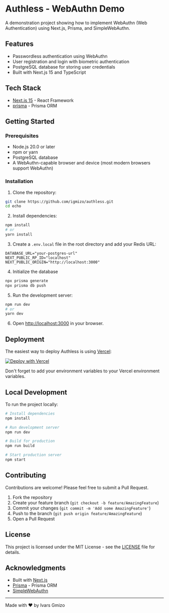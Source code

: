 # Authless - WebAuthn Demo

A demonstration project showing how to implement WebAuthn (Web Authentication) using Next.js, Prisma, and SimpleWebAuthn.

## Features

- Passwordless authentication using WebAuthn
- User registration and login with biometric authentication
- PostgreSQL database for storing user credentials
- Built with Next.js 15 and TypeScript

## Tech Stack

- [Next.js 15](https://nextjs.org/) - React Framework
- [prisma](https://www.prisma.io/) - Prisma ORM

## Getting Started

### Prerequisites

- Node.js 20.0 or later
- npm or yarn
- PostgreSQL database
- A WebAuthn-capable browser and device (most modern browsers support WebAuthn)

### Installation

1. Clone the repository:

```bash
git clone https://github.com/igmizo/authless.git
cd echo
```

2. Install dependencies:

```bash
npm install
# or
yarn install
```

3. Create a `.env.local` file in the root directory and add your Redis URL:

```env
DATABASE_URL="your-postgres-url"
NEXT_PUBLIC_RP_ID="localhost"
NEXT_PUBLIC_ORIGIN="http://localhost:3000"
```

4. Initialize the database

```bash
npx prisma generate
npx prisma db push
```

5. Run the development server:

```bash
npm run dev
# or
yarn dev
```

6. Open [http://localhost:3000](http://localhost:3000) in your browser.

## Deployment

The easiest way to deploy Authless is using [Vercel](https://vercel.com):

[![Deploy with Vercel](https://vercel.com/button)](https://vercel.com/new/clone?repository-url=https%3A%2F%2Fgithub.com%2Figmizo%2Fauthless)

Don't forget to add your environment variables to your Vercel environment variables.

## Local Development

To run the project locally:

```bash
# Install dependencies
npm install

# Run development server
npm run dev

# Build for production
npm run build

# Start production server
npm start
```

## Contributing

Contributions are welcome! Please feel free to submit a Pull Request.

1. Fork the repository
2. Create your feature branch (`git checkout -b feature/AmazingFeature`)
3. Commit your changes (`git commit -m 'Add some AmazingFeature'`)
4. Push to the branch (`git push origin feature/AmazingFeature`)
5. Open a Pull Request

## License

This project is licensed under the MIT License - see the [LICENSE](LICENSE) file for details.

## Acknowledgments

- Built with [Next.js](https://nextjs.org/)
- [Prisma](https://www.prisma.io/) - Prisma ORM
- [SimpleWebAuthn](https://simplewebauthn.dev/)

---

Made with ❤️ by Ivars Gmizo
